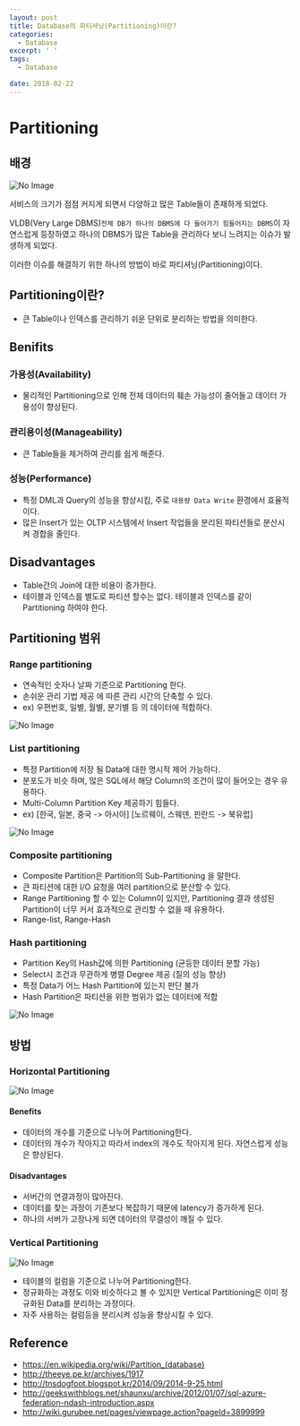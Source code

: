 ```yaml
---
layout: post
title: Database의 파티셔닝(Partitioning)이란?
categories:
  - Database
excerpt: ' '
tags:
  - Database

date: 2018-02-22
---
```


# Partitioning

## 배경

![No Image](/assets/posts/20180222/1.png)

서비스의 크기가 점점 커지게 되면서 다양하고 많은 Table들이 존재하게 되었다. 

VLDB(Very Large DBMS)`전체 DB가 하나의 DBMS에 다 들어가기 힘들어지는 DBMS`이 자연스럽게 등장하였고 하나의 DBMS가 많은 Table을 관리하다 보니 느려지는 이슈가 발생하게 되었다.

이러한 이슈를 해결하기 위한 하나의 방법이 바로 파티셔닝(Partitioning)이다.

## Partitioning이란?
- 큰 Table이나 인덱스를 관리하기 쉬운 단위로 분리하는 방법을 의미한다. 

## Benifits

### 가용성(Availability)
- 물리적인 Partitioning으로 인해 전체 데이터의 훼손 가능성이 줄어들고 데이터 가용성이 향상된다.

### 관리용이성(Manageability)
- 큰 Table들을 제거하여 관리를 쉽게 해준다.

### 성능(Performance)
- 특정 DML과 Query의 성능을 향상시킴, 주로 `대용량 Data Write` 환경에서 효율적이다.
- 많은 Insert가 있는 OLTP 시스템에서 Insert 작업들을 분리된 파티션들로 분산시켜 경합을 줄인다.

## Disadvantages
- Table간의 Join에 대한 비용이 증가한다.
- 테이블과 인덱스를 별도로 파티션 할수는 없다. 테이블과 인덱스를 같이 Partitioning 하여야 한다.

## Partitioning 범위

### Range partitioning 
- 연속적인 숫자나 날짜 기준으로 Partitioning 한다.
- 손쉬운 관리 기법 제공 에 따른 관리 시간의 단축할 수 있다.
- ex) 우편번호, 일별, 월별, 분기별 등 의 데이터에 적합하다.

![No Image](/assets/posts/20180222/2.png)

### List partitioning 
- 특정 Partition에 저장 될 Data에 대한 명시적 제어 가능하다.
- 분포도가 비슷 하며, 많은 SQL에서 해당 Column의 조건이 많이 들어오는 경우 유용하다.
- Multi-Column Partition Key 제공하기 힘들다.
- ex) [한국, 일본, 중국 -> 아시아] [노르웨이, 스웨덴, 핀란드 -> 북유럽]

![No Image](/assets/posts/20180222/3.png)

### Composite partitioning 
- Composite Partition은 Partition의 Sub-Partitioning 을 말한다.
- 큰 파티션에 대한 I/O 요청을 여러 partition으로 분산할 수 있다.
- Range Partitioning 할 수 있는 Column이 있지만, Partitioning 결과 생성된 Partition이 너무 커서 효과적으로 관리할 수 없을 때 유용하다.
- Range-list, Range-Hash

### Hash partitioning
- Partition Key의 Hash값에 의한 Partitioning (균등한 데이터 분할 가능)
- Select시 조건과 무관하게 병렬 Degree 제공 (질의 성능 향상)
- 특정 Data가 어느 Hash Partition에 있는지 판단 불가
- Hash Partition은 파티션을 위한 범위가 없는 데이터에 적합

![No Image](/assets/posts/20180222/4.png)

## 방법

### Horizontal Partitioning

![No Image](/assets/posts/20180222/5.png)

#### Benefits
- 데이터의 개수를 기준으로 나누어 Partitioning한다.
- 데이터의 개수가 작아지고 따라서 index의 개수도 작아지게 된다. 자연스럽게 성능은 향상된다.

#### Disadvantages
- 서버간의 연결과정이 많아진다.
- 데이터를 찾는 과정이 기존보다 복잡하기 때문에 latency가 증가하게 된다.
- 하나의 서버가 고장나게 되면 데이터의 무결성이 깨질 수 있다.


### Vertical Partitioning

![No Image](/assets/posts/20180222/6.png)

- 테이블의 컬럼을 기준으로 나누어 Partitioning한다.
- 정규화하는 과정도 이와 비슷하다고 볼 수 있지만 Vertical Partitioning은 이미 정규화된 Data를 분리하는 과정이다.
- 자주 사용하는 컬럼등을 분리시켜 성능을 향상시킬 수 있다.


## Reference
- <https://en.wikipedia.org/wiki/Partition_(database)>
- <http://theeye.pe.kr/archives/1917>
- <http://tnsdogfoot.blogspot.kr/2014/09/2014-9-25.html>
- <http://geekswithblogs.net/shaunxu/archive/2012/01/07/sql-azure-federation-ndash-introduction.aspx>
- <http://wiki.gurubee.net/pages/viewpage.action?pageId=3899999>



